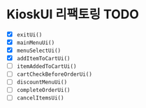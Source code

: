 # KioskUI 리팩토링 TODO

- [x] `exitUi()`
- [x] `mainMenuUi()`
- [x] `menuSelectUi()`
- [x] `addItemToCartUi()`
- [ ] `itemAddedToCartUi()`
- [ ] `cartCheckBeforeOrderUi()`
- [ ] `discountMenuUi()`
- [ ] `completeOrderUi()`
- [ ] `cancelItemsUi()`

